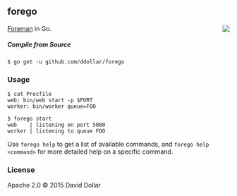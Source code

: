 ## forego

<a href="https://circleci.com/gh/ddollar/forego">
  <img align="right" src="https://circleci.com/gh/ddollar/forego.svg?style=svg">
</a>

[Foreman](https://github.com/ddollar/foreman) in Go.

##### Compile from Source

    $ go get -u github.com/ddollar/forego

### Usage

    $ cat Procfile
    web: bin/web start -p $PORT
    worker: bin/worker queue=FOO

    $ forego start
    web    | listening on port 5000
    worker | listening to queue FOO

Use `forego help` to get a list of available commands, and `forego help
<command>` for more detailed help on a specific command.

### License

Apache 2.0 &copy; 2015 David Dollar
